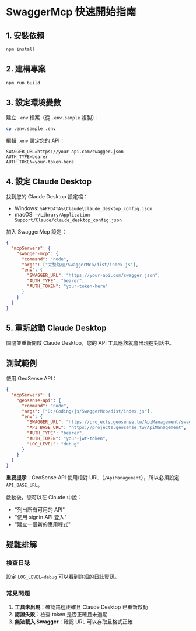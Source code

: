 # SwaggerMcp 快速開始指南

## 1. 安裝依賴

```bash
npm install
```

## 2. 建構專案

```bash
npm run build
```

## 3. 設定環境變數

建立 `.env` 檔案（從 `.env.sample` 複製）：

```bash
cp .env.sample .env
```

編輯 `.env` 設定您的 API：

```env
SWAGGER_URL=https://your-api.com/swagger.json
AUTH_TYPE=bearer
AUTH_TOKEN=your-token-here
```

## 4. 設定 Claude Desktop

找到您的 Claude Desktop 設定檔：
- Windows: `%APPDATA%\Claude\claude_desktop_config.json`
- macOS: `~/Library/Application Support/Claude/claude_desktop_config.json`

加入 SwaggerMcp 設定：

```json
{
  "mcpServers": {
    "swagger-mcp": {
      "command": "node",
      "args": ["完整路徑/SwaggerMcp/dist/index.js"],
      "env": {
        "SWAGGER_URL": "https://your-api.com/swagger.json",
        "AUTH_TYPE": "bearer",
        "AUTH_TOKEN": "your-token-here"
      }
    }
  }
}
```

## 5. 重新啟動 Claude Desktop

關閉並重新開啟 Claude Desktop，您的 API 工具應該就會出現在對話中。

## 測試範例

使用 GeoSense API：

```json
{
  "mcpServers": {
    "geosense-api": {
      "command": "node",
      "args": ["D:/Coding/js/SwaggerMcp/dist/index.js"],
      "env": {
        "SWAGGER_URL": "https://projects.geosense.tw/ApiManagement/swagger/v1/swagger.json",
        "API_BASE_URL": "https://projects.geosense.tw/ApiManagement",
        "AUTH_TYPE": "bearer",
        "AUTH_TOKEN": "your-jwt-token",
        "LOG_LEVEL": "debug"
      }
    }
  }
}
```

**重要提示**：GeoSense API 使用相對 URL（`/ApiManagement`），所以必須設定 `API_BASE_URL`。

啟動後，您可以在 Claude 中說：
- "列出所有可用的 API"
- "使用 signin API 登入"
- "建立一個新的應用程式"

## 疑難排解

### 檢查日誌

設定 `LOG_LEVEL=debug` 可以看到詳細的日誌資訊。

### 常見問題

1. **工具未出現**：確認路徑正確且 Claude Desktop 已重新啟動
2. **認證失敗**：檢查 token 是否正確且未過期
3. **無法載入 Swagger**：確認 URL 可以存取且格式正確
